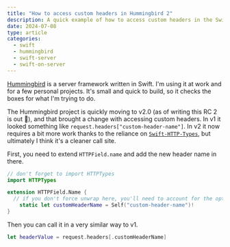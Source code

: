 ```yaml
---
title: "How to access custom headers in Hummingbird 2"
description: A quick example of how to access custom headers in the Swift Server platform Hummingbird.
date: 2024-07-08
type: article
categories:
  - swift
  - hummingbird
  - swift-server
  - swift-on-server
---
```


[Hummingbird](https://github.com/hummingbird-project/hummingbird?tab=readme-ov-file) is a server framework written in Swift. I'm using it at work and for a few personal projects. It's small and quick to build, so it checks the boxes for what I'm trying to do.

The Hummingbird project is quickly moving to v2.0 (as of writing this RC 2 is out 🎉), and that brought a change with accessing custom headers.
In v1 it looked something like `request.headers["custom-header-name"]`. In v2 it now requires a bit more work thanks to the reliance on [`Swift-HTTP-Types`](https://github.com/apple/swift-http-types), but ultimately I think it's a cleaner call site.

First, you need to extend `HTTPField.name` and add the new header name in there.

```swift
// don't forget to import HTTPTypes
import HTTPTypes

extension HTTPField.Name {
  // if you don't force unwrap here, you'll need to account for the optional in the next step
	static let customHeaderName = Self("custom-header-name")!
}
```

Then you can call it in a very similar way to v1.

```swift
let headerValue = request.headers[.customHeaderName]
```